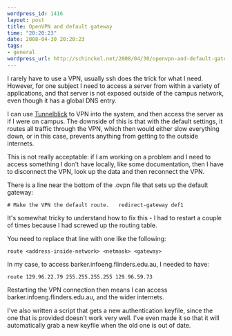 ```yaml
--- 
wordpress_id: 1416
layout: post
title: OpenVPN and default gateway
time: "20:20:23"
date: 2008-04-30 20:20:23
tags: 
- general
wordpress_url: http://schinckel.net/2008/04/30/openvpn-and-default-gateway/
---
```

I rarely have to use a VPN, usually ssh does the trick for what I need. However, for one subject I need to access a server from within a variety of applications, and that server is not exposed outside of the campus network, even though it has a global DNS entry.

I can use [Tunnelblick][1] to VPN into the system, and then access the server as if I were on campus. The downside of this is that with the default settings, it routes all traffic through the VPN, which then would either slow everything down, or in this case, prevents anything from getting to the outside internets.

This is not really acceptable: if I am working on a problem and I need to access something I don't have locally, like some documentation, then I have to disconnect the VPN, look up the data and then reconnect the VPN.

There is a line near the bottom of the .ovpn file that sets up the default gateway:

`# Make the VPN the default route.  
redirect-gateway def1`

It's somewhat tricky to understand how to fix this - I had to restart a couple of times because I had screwed up the routing table.

You need to replace that line with one like the following:

`route <address-inside-network> <netmask> <gateway>`

In my case, to access barker.infoeng.flinders.edu.au, I needed to have:

`route 129.96.22.79 255.255.255.255 129.96.59.73`

Restarting the VPN connection then means I can access barker.infoeng.flinders.edu.au, and the wider internets.  
  
I've also written a script that gets a new authentication keyfile, since the one that is provided doesn't work very well. I've even made it so that it will automatically grab a new keyfile when the old one is out of date. 

   [1]: http://www.tunnelblick.net/

